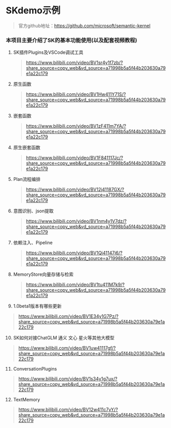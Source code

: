 # SKdemo示例
> 官方github地址：https://github.com/microsoft/semantic-kernel


### 本项目主要介绍了SK的基本功能使用(以及配套视频教程)
1. SK插件Plugins及VSCode调试工具
   > https://www.bilibili.com/video/BV1sr4y1f7zb/?share_source=copy_web&vd_source=a71998b5a5f44b203630a79e1a22c179
2. 原生函数
   > https://www.bilibili.com/video/BV1Hw411Y71S/?share_source=copy_web&vd_source=a71998b5a5f44b203630a79e1a22c179
3. 嵌套函数
   > https://www.bilibili.com/video/BV1zF411m7YA/?share_source=copy_web&vd_source=a71998b5a5f44b203630a79e1a22c179
4. 原生嵌套函数
   > https://www.bilibili.com/video/BV1F841117Jc/?share_source=copy_web&vd_source=a71998b5a5f44b203630a79e1a22c179
5. Plan流程编排
   > https://www.bilibili.com/video/BV12j41187GX/?share_source=copy_web&vd_source=a71998b5a5f44b203630a79e1a22c179
6. 意图识别、json提取
   > https://www.bilibili.com/video/BV1nm4y1V7dz/?share_source=copy_web&vd_source=a71998b5a5f44b203630a79e1a22c179
7. 依赖注入、Pipeline
   > https://www.bilibili.com/video/BV1Qj41147i6/?share_source=copy_web&vd_source=a71998b5a5f44b203630a79e1a22c179
8. MemoryStore向量存储与检索
   > https://www.bilibili.com/video/BV1tu411M7k9/?share_source=copy_web&vd_source=a71998b5a5f44b203630a79e1a22c179
9.  1.0beta1版本有哪些更新
   > https://www.bilibili.com/video/BV1E34y1G7Pz/?share_source=copy_web&vd_source=a71998b5a5f44b203630a79e1a22c179
10. SK如何对接ChatGLM 通义 文心 星火等其他大模型
   > https://www.bilibili.com/video/BV1uw41117gf/?share_source=copy_web&vd_source=a71998b5a5f44b203630a79e1a22c179
11. ConversationPlugins
   > https://www.bilibili.com/video/BV1s34y1g7ux/?share_source=copy_web&vd_source=a71998b5a5f44b203630a79e1a22c179
12. TextMemory
   > https://www.bilibili.com/video/BV12w411c7yY/?share_source=copy_web&vd_source=a71998b5a5f44b203630a79e1a22c179
